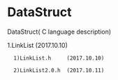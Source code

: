 # DataStruct
DataStruct( C language description)

1.LinkList (2017.10.10)

      1)LinkList.h     (2017.10.10)
  
      2)LinkList2.0.h  (2017.10.11)
  
